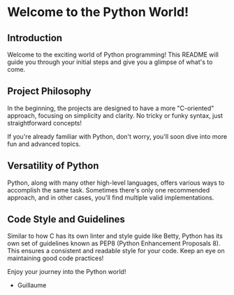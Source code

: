 # Welcome to the Python World!

## Introduction

Welcome to the exciting world of Python programming! This README will guide you through your initial steps and give you a glimpse of what's to come.

## Project Philosophy

In the beginning, the projects are designed to have a more "C-oriented" approach, focusing on simplicity and clarity. No tricky or funky syntax, just straightforward concepts!

If you're already familiar with Python, don't worry, you'll soon dive into more fun and advanced topics.

## Versatility of Python

Python, along with many other high-level languages, offers various ways to accomplish the same task. Sometimes there's only one recommended approach, and in other cases, you'll find multiple valid implementations.

## Code Style and Guidelines

Similar to how C has its own linter and style guide like Betty, Python has its own set of guidelines known as PEP8 (Python Enhancement Proposals 8). This ensures a consistent and readable style for your code. Keep an eye on maintaining good code practices!


Enjoy your journey into the Python world!

- Guillaume
